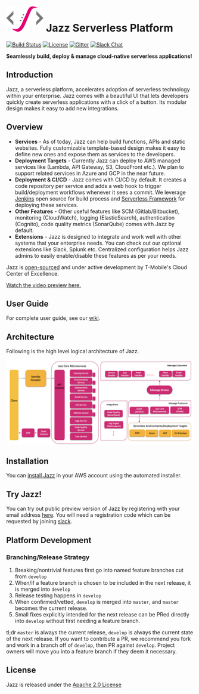 # ![Jazz Logo](misc/logo.png) Jazz Serverless Platform

[![Build Status](https://travis-ci.org/tmobile/jazz.svg?branch=master)](https://travis-ci.org/tmobile/jazz)
[![License](https://img.shields.io/badge/License-Apache%202.0-yellowgreen.svg)](https://github.com/tmobile/jazz/blob/master/LICENSE)
[![Gitter](https://img.shields.io/gitter/room/badges/shields.svg)](https://gitter.im/TMO-OSS/Jazz)
[![Slack Chat](https://img.shields.io/badge/Chat-Slack-ff69b4.svg)](https://tmo-oss-getinvite.herokuapp.com/)

**Seamlessly build, deploy & manage cloud-native serverless applications!**

## Introduction

Jazz, a serverless platform, accelerates adoption of serverless technology within your enterprise. Jazz comes with a beautiful UI that lets developers quickly create serverless applications with a click of a button. Its modular design makes it easy to add new integrations.

## Overview

* **Services** - As of today, Jazz can help build functions, APIs and static websites. Fully customizable template-based design makes it easy to define new ones and expose them as services to the developers.
* **Deployment Targets** - Currently Jazz can deploy to AWS managed services like (Lambda, API Gateway, S3, CloudFront etc.). We plan to support related services in Azure and GCP in the near future.
* **Deployment & CI/CD** - Jazz comes with CI/CD by default. It creates a code repository per service and adds a web hook to trigger build/deployment workflows whenever it sees a commit. We leverage [Jenkins](https://github.com/jenkinsci/jenkins) open source for build process and [Serverless Framework](http://www.serverless.com) for deploying these services.
* **Other Features** - Other useful features like SCM (Gitlab/Bitbucket), monitoring (CloudWatch), logging (ElasticSearch), authentication (Cognito), code quality metrics (SonarQube) comes with Jazz by default.
* **Extensions** - Jazz is designed to integrate and work well with other systems that your enterprise needs. You can check out our optional extensions like Slack, Splunk etc. Centralized configuration helps Jazz admins to easily enable/disable these features as per your needs.

Jazz is [open-sourced](http://opensource.t-mobile.com) and under active development by T-Mobile's Cloud Center of Excellence.

[Watch the video preview here.](https://www.youtube.com/watch?v=6Kp1yxMjn1k)

## User Guide

For complete user guide, see our [wiki](https://github.com/tmobile/jazz/wiki).

## Architecture

Following is the high level logical architecture of Jazz.

![Jazz Architecture](misc/jazz_logical_architecture.png)

## Installation

You can [install Jazz](https://github.com/tmobile/jazz-installer) in your AWS account using the automated installer.

## Try Jazz!

You can try out public preview version of Jazz by registering with your email address [here](http://try.tmo-jazz.net). You will need a registration code which can be requested by joining [slack](https://tmo-oss-getinvite.herokuapp.com/).


## Platform Development

### Branching/Release Strategy

1. Breaking/nontrivial features first go into named feature branches cut from `develop`
2. When/if a feature branch is chosen to be included in the next release, it is merged into `develop`
3. Release testing happens in `develop`
4. When confirmed/vetted, `develop` is merged into `master`, and `master` becomes the current release.
5. Small fixes explicitly intended for the next release can be PRed directly into `develop` without first needing a feature branch.

tl;dr `master` is always the current release, `develop` is always the current state of the next release. If you want to contribute a PR, we recommend you fork and work in a branch off of `develop`, then PR against `develop`. Project owners will move you into a feature branch if they deem it necessary.

## License

Jazz is released under the [Apache 2.0 License](https://github.com/tmobile/jazz/blob/master/LICENSE)
